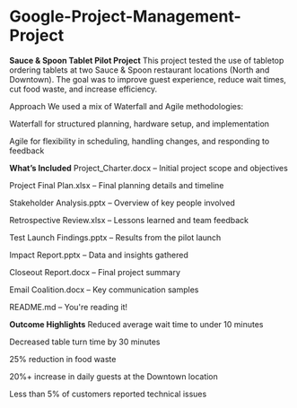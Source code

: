 # Google-Project-Management-Project
**Sauce & Spoon Tablet Pilot Project**
This project tested the use of tabletop ordering tablets at two Sauce & Spoon restaurant locations (North and Downtown). The goal was to improve guest experience, reduce wait times, cut food waste, and increase efficiency.

Approach
We used a mix of Waterfall and Agile methodologies:

Waterfall for structured planning, hardware setup, and implementation

Agile for flexibility in scheduling, handling changes, and responding to feedback

**What’s Included**
Project_Charter.docx – Initial project scope and objectives

Project Final Plan.xlsx – Final planning details and timeline

Stakeholder Analysis.pptx – Overview of key people involved

Retrospective Review.xlsx – Lessons learned and team feedback

Test Launch Findings.pptx – Results from the pilot launch

Impact Report.pptx – Data and insights gathered

Closeout Report.docx – Final project summary

Email Coalition.docx – Key communication samples

README.md – You're reading it!

**Outcome Highlights**
Reduced average wait time to under 10 minutes

Decreased table turn time by 30 minutes

25% reduction in food waste

20%+ increase in daily guests at the Downtown location

Less than 5% of customers reported technical issues
